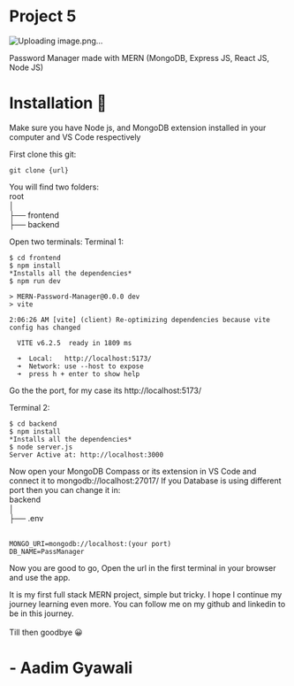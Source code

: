 # Project 5

![Uploading image.png…]()


Password Manager made with MERN (MongoDB, Express JS, React JS, Node JS)

# Installation 🚀

Make sure you have Node js, and MongoDB extension installed in your computer and VS Code respectively

First clone this git:
```
git clone {url}
```
You will find two folders:<br>
root<br>
│<br>
├── frontend<br>
├── backend<br>

Open two terminals:
Terminal 1:

```
$ cd frontend
$ npm install
*Installs all the dependencies*
$ npm run dev

> MERN-Password-Manager@0.0.0 dev
> vite

2:06:26 AM [vite] (client) Re-optimizing dependencies because vite config has changed

  VITE v6.2.5  ready in 1809 ms

  ➜  Local:   http://localhost:5173/
  ➜  Network: use --host to expose
  ➜  press h + enter to show help
```
Go the the port, for my case its http://localhost:5173/


Terminal 2:
```
$ cd backend
$ npm install
*Installs all the dependencies*
$ node server.js
Server Active at: http://localhost:3000
```

Now open your MongoDB Compass or its extension in VS Code and connect it to mongodb://localhost:27017/ 
If you Database is using different port then you can change it in:<br>
backend<br>
│<br>
├── .env<br>
<br>
```
MONGO_URI=mongodb://localhost:(your port)
DB_NAME=PassManager
```

Now you are good to go, Open the url in the first terminal in your browser and use the app.

It is my first full stack MERN project, simple but tricky. I hope I continue my journey learning even more. You can follow me on my github and linkedin to be in this journey.<br>
<br>
Till then goodbye 😀

# - Aadim Gyawali
